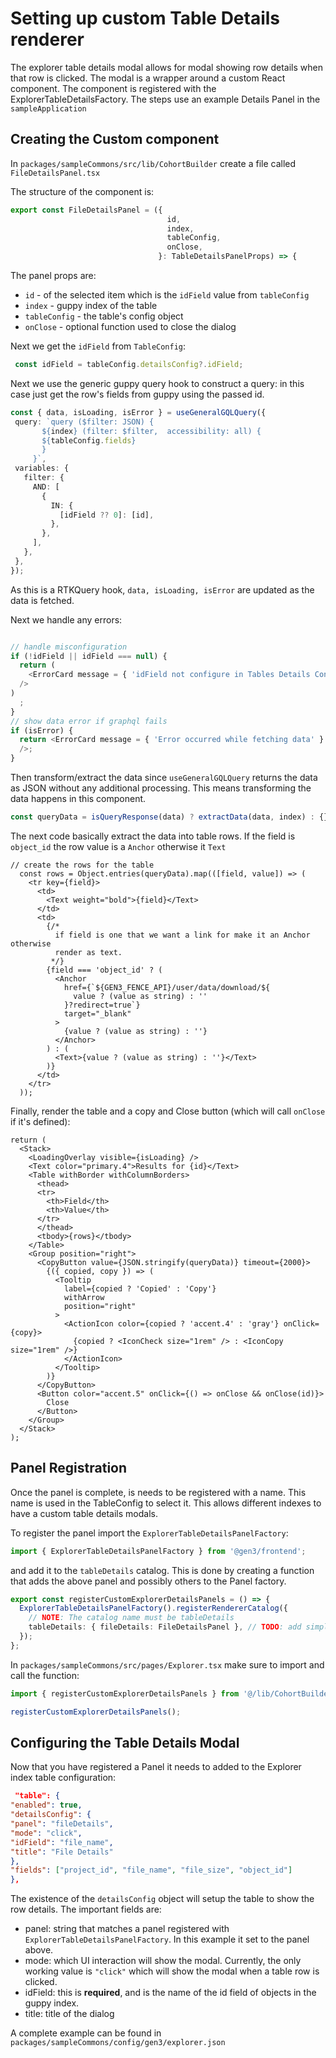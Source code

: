 # Setting up custom Table Details renderer

The explorer table details modal allows for modal showing row details when that row is clicked. The modal is a wrapper around a
custom React component. The component is registered with the ExplorerTableDetailsFactory. The steps use an
example Details Panel in the `sampleApplication`

## Creating the Custom component

In `packages/sampleCommons/src/lib/CohortBuilder` create a file called `FileDetailsPanel.tsx`

The structure of the component is:

```typescript
export const FileDetailsPanel = ({
                                   id,
                                   index,
                                   tableConfig,
                                   onClose,
                                 }: TableDetailsPanelProps) => {
```

The panel props are:

* `id`  - of the selected item which is the `idField` value from `tableConfig`
* `index` - guppy index of the table
* `tableConfig` - the table's config object
* `onClose` - optional function used to close the dialog

Next we get the `idField` from `TableConfig`:

```typescript
 const idField = tableConfig.detailsConfig?.idField;
```

Next we use the generic guppy query hook to construct a query: in this case just get the row's fields from guppy using
the passed id.

 ```typescript
 const { data, isLoading, isError } = useGeneralGQLQuery({
  query: `query ($filter: JSON) {
        ${index} (filter: $filter,  accessibility: all) {
        ${tableConfig.fields}
        }
      }`,
  variables: {
    filter: {
      AND: [
        {
          IN: {
            [idField ?? 0]: [id],
          },
        },
      ],
    },
  },
});
 ```

As this is a RTKQuery hook,  `data, isLoading, isError` are updated as the data is fetched.

Next we handle any errors:

```typescript

// handle misconfiguration
if (!idField || idField === null) {
  return (
    <ErrorCard message = { 'idField not configure in Tables Details Config' }
  />
)
  ;
}
// show data error if graphql fails
if (isError) {
  return <ErrorCard message = { 'Error occurred while fetching data' }
  />;
}
```

Then transform/extract the data since ```useGeneralGQLQuery``` returns the data as JSON without any additional processing. This means
transforming the data happens in this component.

```typescript
const queryData = isQueryResponse(data) ? extractData(data, index) : {};
```

The next code basically extract the data into table rows. If the field is ```object_id``` the row value is
a ```Anchor``` otherwise it ```Text```

```TSX
// create the rows for the table
  const rows = Object.entries(queryData).map(([field, value]) => (
    <tr key={field}>
      <td>
        <Text weight="bold">{field}</Text>
      </td>
      <td>
        {/*
          if field is one that we want a link for make it an Anchor otherwise
          render as text.
         */}
        {field === 'object_id' ? (
          <Anchor
            href={`${GEN3_FENCE_API}/user/data/download/${
              value ? (value as string) : ''
            }?redirect=true`}
            target="_blank"
          >
            {value ? (value as string) : ''}
          </Anchor>
        ) : (
          <Text>{value ? (value as string) : ''}</Text>
        )}
      </td>
    </tr>
  ));
```

Finally, render the table and a copy and Close button (which will call ```onClose``` if it's defined):

```tsx
return (
  <Stack>
    <LoadingOverlay visible={isLoading} />
    <Text color="primary.4">Results for {id}</Text>
    <Table withBorder withColumnBorders>
      <thead>
      <tr>
        <th>Field</th>
        <th>Value</th>
      </tr>
      </thead>
      <tbody>{rows}</tbody>
    </Table>
    <Group position="right">
      <CopyButton value={JSON.stringify(queryData)} timeout={2000}>
        {({ copied, copy }) => (
          <Tooltip
            label={copied ? 'Copied' : 'Copy'}
            withArrow
            position="right"
          >
            <ActionIcon color={copied ? 'accent.4' : 'gray'} onClick={copy}>
              {copied ? <IconCheck size="1rem" /> : <IconCopy size="1rem" />}
            </ActionIcon>
          </Tooltip>
        )}
      </CopyButton>
      <Button color="accent.5" onClick={() => onClose && onClose(id)}>
        Close
      </Button>
    </Group>
  </Stack>
);
```

## Panel Registration

Once the panel is complete, is needs to be registered with a name. This name is used in the TableConfig to select it.
This allows different indexes to have a custom table details modals.

To register the panel import the ```ExplorerTableDetailsPanelFactory```:

```typescript
import { ExplorerTableDetailsPanelFactory } from '@gen3/frontend';
```

and add it to the ```tableDetails``` catalog. This is done by creating a function that adds the above panel and
possibly others to the Panel factory.

```typescript
export const registerCustomExplorerDetailsPanels = () => {
  ExplorerTableDetailsPanelFactory().registerRendererCatalog({
    // NOTE: The catalog name must be tableDetails
    tableDetails: { fileDetails: FileDetailsPanel }, // TODO: add simpler registration function that ensures the catalog name is tableDetails
  });
};
```

In ```packages/sampleCommons/src/pages/Explorer.tsx``` make sure to import and call the function:

```typescript
import { registerCustomExplorerDetailsPanels } from '@/lib/CohortBuilder/FileDetailsPanel';

registerCustomExplorerDetailsPanels();
```

## Configuring the Table Details Modal

Now that you have registered a Panel it needs to added to the Explorer index table configuration:

```json
 "table": {
"enabled": true,
"detailsConfig": {
"panel": "fileDetails",
"mode": "click",
"idField": "file_name",
"title": "File Details"
},
"fields": ["project_id", "file_name", "file_size", "object_id"]
},
```

The existence of the ```detailsConfig``` object will setup the table to show the row details. The important fields are:

* panel: string that matches a panel registered with ```ExplorerTableDetailsPanelFactory```. In this example it set to
  the panel above.
* mode: which UI interaction will show the modal. Currently, the only working value is ```"click"``` which will show the
  modal when a table row is clicked.
* idField: this is **required**, and is the name of the id field of objects in the guppy index.
* title: title of the dialog

A complete example can be found in ```packages/sampleCommons/config/gen3/explorer.json```
